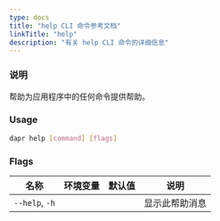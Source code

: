 ```yaml
---
type: docs
title: "help CLI 命令参考文档"
linkTitle: "help"
description: "有关 help CLI 命令的详细信息"
---
```


### 说明

帮助为应用程序中的任何命令提供帮助。

### Usage

```bash
dapr help [command] [flags]
```

### Flags

| 名称             | 环境变量 | 默认值 | 说明      |
| -------------- | ---- | --- | ------- |
| `--help`, `-h` |      |     | 显示此帮助消息 |
